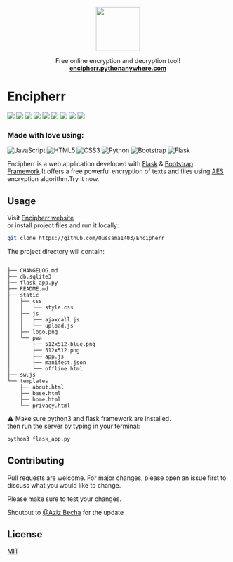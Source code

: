 <p align="center">
  <a href="https://encipherr.pythonanywhere.com/">
    <img src="https://github.com/Oussama1403/Encipherr/blob/main/static/pwa/512x512-blue.png" width="100">
  </a>
 
  <p align="center">
    Free online encryption and decryption tool!
    <br>
    <a href="https://encipherr.pythonanywhere.com/"><strong>encipherr.pythonanywhere.com</strong></a>
  </p>
</p>

# Encipherr 

<p>
  <img  src="https://img.shields.io/github/stars/Oussama1403/Encipherr" />
  <img src="https://img.shields.io/github/contributors/Oussama1403/Encipherr" />
  <img src="https://img.shields.io/github/last-commit/Oussama1403/Encipherr" />
  <img src="https://visitor-badge.laobi.icu/badge?page_id=Oussama1403.Encipherr" />
  <img src="https://img.shields.io/github/languages/count/Oussama1403/Encipherr" />
  <img src="https://img.shields.io/github/languages/top/Oussama1403/Encipherr" />

  <img src="https://img.shields.io/badge/license-MIT-blue.svg?color=f64152" />
  <img  src="https://img.shields.io/github/issues/Oussama1403/Encipherr" />
  <img  src="https://img.shields.io/github/issues-pr/Oussama1403/Encipherr" />
</p>

### Made with love using:
![JavaScript](https://img.shields.io/badge/javascript-%23323330.svg?style=for-the-badge&logo=javascript&logoColor=%23F7DF1E) ![HTML5](https://img.shields.io/badge/html5-%23E34F26.svg?style=for-the-badge&logo=html5&logoColor=white) ![CSS3](https://img.shields.io/badge/css3-%231572B6.svg?style=for-the-badge&logo=css3&logoColor=white) ![Python](https://img.shields.io/badge/python-%2314354C.svg?style=for-the-badge&logo=python&logoColor=white) ![Bootstrap](https://img.shields.io/badge/bootstrap-%23563D7C.svg?style=for-the-badge&logo=bootstrap&logoColor=white) ![Flask](https://img.shields.io/badge/flask-%23000.svg?style=for-the-badge&logo=flask&logoColor=white)

Encipherr is a web application developed with <a href="https://flask.palletsprojects.com/en/2.0.x/" target="_blank">Flask</a> & 
<a href="https://getbootstrap.com" target="_blank">Bootstrap Framework</a>.It offers a free powerful encryption of texts and files using <a href="https://fr.wikipedia.org/wiki/Advanced_Encryption_Standard" target="_blank">AES</a> encryption algorithm.Try it now.
## Usage
Visit <a href="https://Encipherr.pythonanywhere.com/" target="_blank">Encipherr website</a> \
or install project files and run it locally:

```bash
git clone https://github.com/Oussama1403/Encipherr

```
The project directory will contain:
```

├── CHANGELOG.md
├── db.sqlite3
├── flask_app.py
├── README.md
├── static
│   ├── css
│   │   └── style.css
│   ├── js
│   │   ├── ajaxcall.js
│   │   └── upload.js
│   ├── logo.png
│   └── pwa
│       ├── 512x512-blue.png
│       ├── 512x512.png
│       ├── app.js
│       ├── manifest.json
│       └── offline.html
├── sw.js
└── templates
    ├── about.html
    ├── base.html
    ├── home.html
    └── privacy.html

```

:warning: Make sure python3 and flask framework are installed. \
then run the server by typing in your terminal:

```python
python3 flask_app.py
```

## Contributing
Pull requests are welcome. For major changes, please open an issue first to discuss what you would like to change.

Please make sure to test your changes.

Shoutout to [@Aziz Becha](https://github.com/azizbecha) for the update

## License
[MIT](https://choosealicense.com/licenses/mit/)
